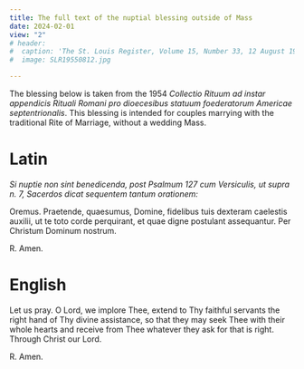 ```yaml
---
title: The full text of the nuptial blessing outside of Mass
date: 2024-02-01
view: "2"
# header:
#  caption: 'The St. Louis Register, Volume 15, Number 33, 12 August 1955'
#  image: SLR19550812.jpg

---
```


The blessing below is taken from the 1954 _Collectio Rituum ad instar appendicis Rituali Romani pro dioecesibus statuum foederatorum Americae septentrionalis_. This blessing is intended for couples marrying with the traditional Rite of Marriage, without a wedding Mass. 

# Latin

_Si nuptie non sint benedicenda, post Psalmum 127 cum Versiculis, ut supra n. 7, Sacerdos dicat sequentem tantum orationem:_

Oremus. Praetende, quaesumus, Domine, fidelibus tuis dexteram caelestis auxilii, ut te toto corde perquirant, et quae digne postulant assequantur. Per Christum Dominum nostrum. 

R. Amen.

# English

Let us pray. O Lord, we implore Thee, extend to Thy faithful servants the right hand of Thy divine assistance, so that they may seek Thee with their whole hearts and receive from Thee whatever they ask for that is right. Through Christ our Lord. 

R. Amen. 
